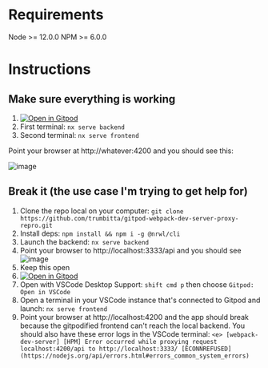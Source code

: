 # Requirements

Node >= 12.0.0
NPM >= 6.0.0

# Instructions

## Make sure everything is working

1. [![Open in Gitpod](https://gitpod.io/button/open-in-gitpod.svg)](https://gitpod.io/#https://github.com/trumbitta/gitpod-webpack-dev-server-proxy-repro)
1. First terminal: `nx serve backend`
1. Second terminal: `nx serve frontend`

Point your browser at http://whatever:4200 and you should see this:

![image](https://user-images.githubusercontent.com/462705/141323549-2a7e7e7d-5b5f-43e5-afe9-8a226ef91907.png)

## Break it (the use case I'm trying to get help for)

1. Clone the repo local on your computer: `git clone https://github.com/trumbitta/gitpod-webpack-dev-server-proxy-repro.git`
1. Install deps: `npm install && npm i -g @nrwl/cli`
1. Launch the backend: `nx serve backend`
1. Point your browser to http://localhost:3333/api and you should see ![image](https://user-images.githubusercontent.com/462705/141324127-ba2cc7fa-276f-4ae9-9e27-bf543636deb5.png)
1. Keep this open 
1. [![Open in Gitpod](https://gitpod.io/button/open-in-gitpod.svg)](https://gitpod.io/#https://github.com/trumbitta/gitpod-webpack-dev-server-proxy-repro)
1. Open with VSCode Desktop Support: `shift cmd p` then choose `Gitpod: Open in VSCode` 
1. Open a terminal in your VSCode instance that's connected to Gitpod and launch: `nx serve frontend`
1. Point your browser at http://localhost:4200 and the app should break because the gitpodified frontend can't reach the local backend. You should also have these error logs in the VSCode terminal: `<e> [webpack-dev-server] [HPM] Error occurred while proxying request localhost:4200/api to http://localhost:3333/ [ECONNREFUSED] (https://nodejs.org/api/errors.html#errors_common_system_errors)`
